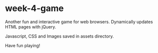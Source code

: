 # week-4-game
Another fun and interactive game for web browsers. Dynamically updates HTML pages with jQuery.

Javascript, CSS and Images saved in assets directory.

Have fun playing!
